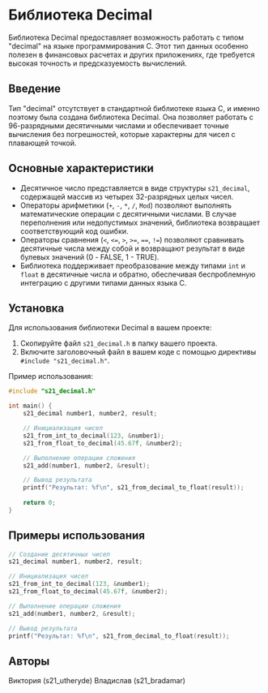 # Библиотека Decimal

Библиотека Decimal предоставляет возможность работать с типом "decimal" на языке программирования C. Этот тип данных особенно полезен в финансовых расчетах и других приложениях, где требуется высокая точность и предсказуемость вычислений.

## Введение

Тип "decimal" отсутствует в стандартной библиотеке языка C, и именно поэтому была создана библиотека Decimal. Она позволяет работать с 96-разрядными десятичными числами и обеспечивает точные вычисления без погрешностей, которые характерны для чисел с плавающей точкой.

## Основные характеристики

- Десятичное число представляется в виде структуры `s21_decimal`, содержащей массив из четырех 32-разрядных целых чисел.
- Операторы арифметики (`+`, `-`, `*`, `/`, `Mod`) позволяют выполнять математические операции с десятичными числами. В случае переполнения или недопустимых значений, библиотека возвращает соответствующий код ошибки.
- Операторы сравнения (`<`, `<=`, `>`, `>=`, `==`, `!=`) позволяют сравнивать десятичные числа между собой и возвращают результат в виде булевых значений (0 - FALSE, 1 - TRUE).
- Библиотека поддерживает преобразование между типами `int` и `float` в десятичные числа и обратно, обеспечивая беспроблемную интеграцию с другими типами данных языка C.

## Установка

Для использования библиотеки Decimal в вашем проекте:

1. Скопируйте файл `s21_decimal.h` в папку вашего проекта.
2. Включите заголовочный файл в вашем коде с помощью директивы `#include "s21_decimal.h"`.

Пример использования:

```c
#include "s21_decimal.h"

int main() {
    s21_decimal number1, number2, result;

    // Инициализация чисел
    s21_from_int_to_decimal(123, &number1);
    s21_from_float_to_decimal(45.67f, &number2);

    // Выполнение операции сложения
    s21_add(number1, number2, &result);

    // Вывод результата
    printf("Результат: %f\n", s21_from_decimal_to_float(result));
    
    return 0;
}
```

## Примеры использования

```c
// Создание десятичных чисел
s21_decimal number1, number2, result;

// Инициализация чисел
s21_from_int_to_decimal(123, &number1);
s21_from_float_to_decimal(45.67f, &number2);

// Выполнение операции сложения
s21_add(number1, number2, &result);

// Вывод результата
printf("Результат: %f\n", s21_from_decimal_to_float(result));
```

## Авторы

Виктория (s21_utheryde)
Владислав (s21_bradamar)
